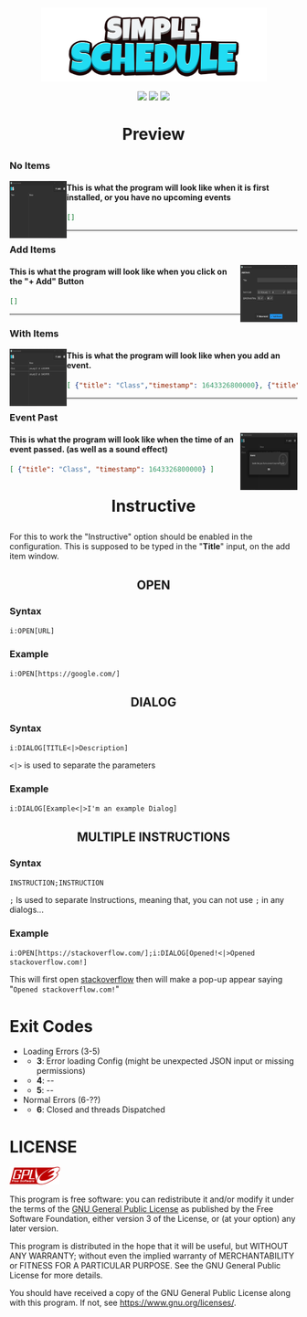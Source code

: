 <p align="center">
    <img src="./logos/1500x500-SimpleSchedule.png"
        height="130">
</p>
<p align="center">
    <a href="https://go.dev/" alt="Made In">
        <img src="https://img.shields.io/badge/MADE IN-Go-blue?style=for-the-badge&logo=go&logoColor=white" /></a>
    <a href="https://github.com/NeutronX-dev/SimpleSchedule/releases/latest" alt="Version">
        <img src="https://img.shields.io/badge/VERSION-1.0.3-yellow?style=for-the-badge" /></a>
    <a href="https://github.com/NeutronX-dev/SimpleSchedule/graphs/contributors" alt="Version">
        <img src="https://img.shields.io/github/contributors/NeutronX-dev/SimpleSchedule?style=for-the-badge" /></a>
</p>

# <p align="center">Preview</p>

### No Items
<a src="./logos/screenshot/1.0.3/items.png">
    <img align="left" height="100" width=100 src="./logos/screenshot/1.0.3/no-items.png">
</a>

#### This is what the program will look like when it is first installed, or you have no upcoming events
```json
[]
```

---

### Add Items
<a src="./logos/screenshot/1.0.3/add-item.png">
    <img align="right" height="100" width=100 src="./logos/screenshot/1.0.3/add-item.png">
</a>

#### This is what the program will look like when you click on the "+ Add" Button
```json
[]
```

---

### With Items
<a src="./logos/screenshot/1.0.3/items.png">
    <img align="left" height="100" width=100 src="./logos/screenshot/1.0.3/items.png">
</a>

#### This is what the program will look like when you add an event.
```json
[ {"title": "Class","timestamp": 1643326800000}, {"title": "Code","timestamp": 1643326200000} ]
```

---

### Event Past
<a src="./logos/screenshot/1.0.3/event-triggered.png">
    <img align="right" height="100" width=100 src="./logos/screenshot/1.0.3/event-triggered.png">
</a>

#### This is what the program will look like when the time of an event passed. (as well as a sound effect)
```json
[ {"title": "Class", "timestamp": 1643326800000} ]
```

# <p align="center">Instructive</p>
For this to work the "Instructive" option should be enabled in the configuration. This is supposed to be typed in the "**Title**" input, on the add item window.
## <p align="center">**OPEN**</p>
### Syntax
```
i:OPEN[URL]
```
### Example
```
i:OPEN[https://google.com/]
```

## <p align="center">**DIALOG**</p>
### Syntax
```
i:DIALOG[TITLE<|>Description]
```
`<|>` is used to separate the parameters
### Example
```
i:DIALOG[Example<|>I'm an example Dialog]
```

## <p align="center">**MULTIPLE INSTRUCTIONS**</p>
### Syntax
```
INSTRUCTION;INSTRUCTION
```
`;` Is used to separate Instructions, meaning that, you can not use `;` in any dialogs...
### Example
```
i:OPEN[https://stackoverflow.com/];i:DIALOG[Opened!<|>Opened stackoverflow.com!]
```
This will first open [stackoverflow](https://stackoverflow.com/) then will make a pop-up appear saying "`Opened stackoverflow.com!`"


# Exit Codes
* Loading Errors (3-5)
* * **3**: Error loading Config (might be unexpected JSON input or missing permissions)
* * **4**: --
* * **5**: --
* Normal Errors (6-??)
* * **6**: Closed and threads Dispatched

# LICENSE
![gnu-logo](logos/gplv3-88x31.png)

This program is free software: you can redistribute it and/or modify
it under the terms of the [GNU General Public License](https://github.com/NeutronX-dev/ws.js/blob/main/LICENSE) as published by
the Free Software Foundation, either version 3 of the License, or
(at your option) any later version.

This program is distributed in the hope that it will be useful,
but WITHOUT ANY WARRANTY; without even the implied warranty of
MERCHANTABILITY or FITNESS FOR A PARTICULAR PURPOSE. See the
GNU General Public License for more details.

You should have received a copy of the GNU General Public License
along with this program. If not, see <https://www.gnu.org/licenses/>.